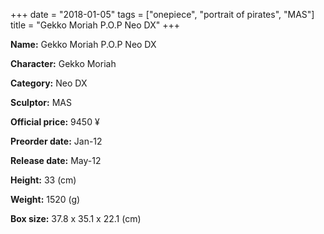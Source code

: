 +++
date = "2018-01-05"
tags = ["onepiece", "portrait of pirates", "MAS"]
title = "Gekko Moriah P.O.P Neo DX"
+++

**Name:** Gekko Moriah P.O.P Neo DX

**Character:** Gekko Moriah

**Category:** Neo DX 

**Sculptor:** MAS

**Official price:** 9450 ¥

**Preorder date:** Jan-12

**Release date:** May-12

**Height:** 33 (cm)

**Weight:** 1520 (g)

**Box size:** 37.8 x 35.1 x 22.1 (cm)


